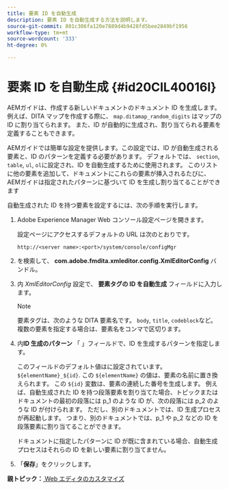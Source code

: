 ```yaml
---
title: 要素 ID を自動生成
description: 要素 ID を自動生成する方法を説明します。
source-git-commit: 801c306fa120e7889d4b9428fd5bee2849bf1956
workflow-type: tm+mt
source-wordcount: '333'
ht-degree: 0%

---
```



# 要素 ID を自動生成 {#id20CIL40016I}

AEMガイドは、作成する新しいドキュメントのドキュメント ID を生成します。 例えば、DITA マップを作成する際に、 `map.ditamap_random_digits` はマップの ID に割り当てられます。 また、ID が自動的に生成され、割り当てられる要素を定義することもできます。

AEMガイドでは簡単な設定を提供します。この設定では、ID が自動生成される要素と、ID のパターンを定義する必要があります。 デフォルトでは、 `section`, `table`, `ul`, `ol`に設定され、ID を自動生成するために使用されます。 このリストに他の要素を追加して、ドキュメントにこれらの要素が挿入されるたびに、AEMガイドは指定されたパターンに基づいて ID を生成し割り当てることができます

自動生成された ID を持つ要素を設定するには、次の手順を実行します。

1. Adobe Experience Manager Web コンソール設定ページを開きます。

   設定ページにアクセスするデフォルトの URL は次のとおりです。

   ```http
   http://<server name>:<port>/system/console/configMgr
   ```

1. を検索して、 **com.adobe.fmdita.xmleditor.config.XmlEditorConfig** バンドル。

1. 内 *XmlEditorConfig* 設定で、 **要素タグの ID を自動生成** フィールドに入力します。

   >[!NOTE]
   >
   > 要素タグは、次のような DITA 要素名です。 `body`, `title`, `codeblock`など。 複数の要素を指定する場合は、要素名をコンマで区切ります。

1. 内&#x200B;**ID 生成のパターン** 「 」フィールドで、ID を生成するパターンを指定します。

   このフィールドのデフォルト値はに設定されています。 `${elementName}_${id}`. この `${elementName}` の値は、要素の名前に置き換えられます。 この `${id}` 変数は、要素の連続した番号を生成します。 例えば、自動生成された ID を持つ段落要素を割り当てた場合、トピックまたはドキュメントの最初の段落には p\_1 のような ID が、次の段落には p\_2 のような ID が付けられます。 ただし、別のドキュメントでは、ID 生成プロセスが再起動します。 つまり、別のドキュメントでは、p\_1 や p\_2 などの ID を段落要素に割り当てることができます。

   ドキュメントに指定したパターンに ID が既に含まれている場合、自動生成プロセスはそれらの ID を新しい要素に割り当てません。

1. 「**保存**」をクリックします。


**親トピック：**[ Web エディタのカスタマイズ](conf-web-editor.md)

